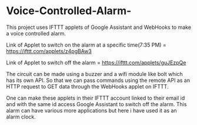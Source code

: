 # Voice-Controlled-Alarm-
This project uses IFTTT applets of Google Assistant and WebHooks to make a voice controlled alarm.

Link of Applet to switch on the alarm at a specific time(7:35 PM) = https://ifttt.com/applets/z4pgBAw3

Link of Applet to switch off the alarm = https://ifttt.com/applets/guJEzpQe

The circuit can be made using a buzzer and a wifi module like bolt which has its own API. So that we can pass commands using the remote API as an HTTP request to GET data through the WebHooks applet on IFTTT.

One can make these applets in their IFTTT account linked to their email id and with the same id access Google Assistant to switch off the alarm.
This alarm can have various more applications but here i have used it as an alarm clock.
